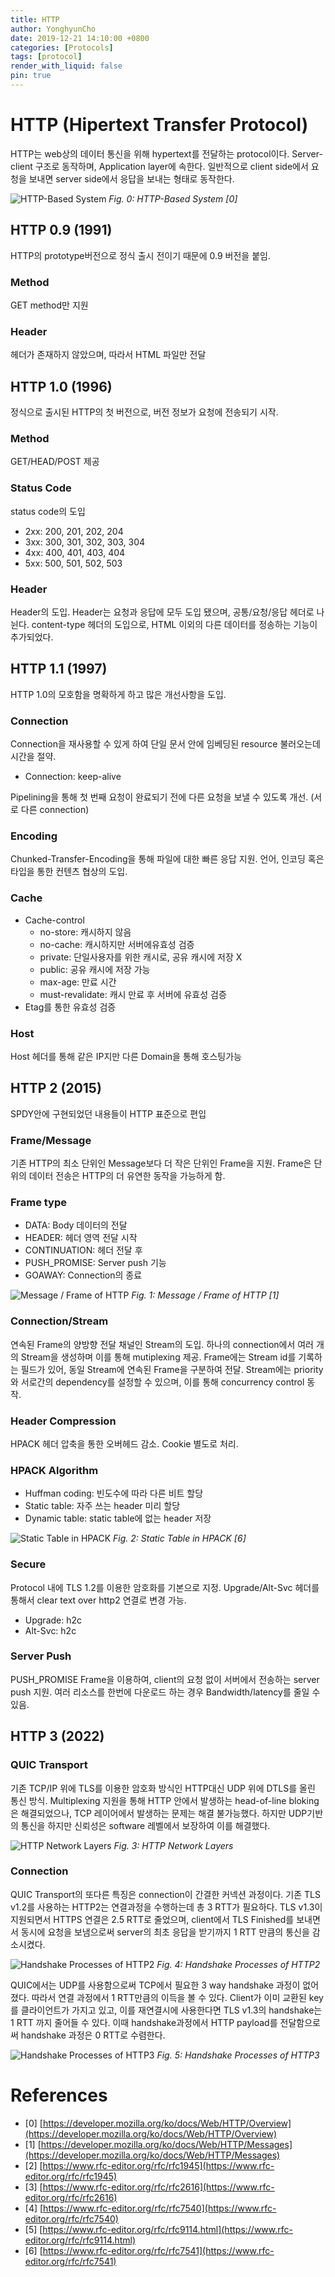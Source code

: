 ```yaml
---
title: HTTP
author: YonghyunCho
date: 2019-12-21 14:10:00 +0800
categories: [Protocols]
tags: [protocol]
render_with_liquid: false
pin: true
---
```


# HTTP (Hipertext Transfer Protocol)

HTTP는 web상의 데이터 통신을 위해 hypertext를 전달하는 protocol이다.  Server-client 구조로 동작하며, Application layer에 속한다. 일반적으로 client side에서 요청을 보내면 server side에서 응답을 보내는 형태로 동작한다.


![HTTP-Based System](/assets/img/post/protocol/http/http-based-system.png)
_Fig. 0: HTTP-Based System [0]_

## HTTP 0.9 (1991)

HTTP의 prototype버전으로 정식 출시 전이기 때문에 0.9 버전을 붙임.

### Method

GET method만 지원

### Header

헤더가 존재하지 않았으며, 따라서 HTML 파일만 전달

## HTTP 1.0 (1996)

정식으로 출시된 HTTP의 첫 버전으로, 버전 정보가 요청에 전송되기 시작.
### Method

GET/HEAD/POST 제공

### Status Code

status code의 도입
- 2xx: 200, 201, 202, 204
- 3xx: 300, 301, 302, 303, 304
- 4xx: 400, 401, 403, 404
- 5xx: 500, 501, 502, 503

### Header

Header의 도입. Header는 요청과 응답에 모두 도입 됐으며, 공통/요청/응답 헤더로 나뉜다.
content-type 헤더의 도입으로, HTML 이외의 다른 데이터를 정송하는 기능이 추가되었다.

## HTTP 1.1 (1997)

HTTP 1.0의 모호함을 명확하게 하고 많은 개선사항을 도입.

### Connection

Connection을 재사용할 수 있게 하여 단일 문서 안에 임베딩된 resource 불러오는데 시간을 절약.

- Connection: keep-alive

Pipelining을 통해 첫 번째 요청이 완료되기 전에 다른 요청을 보낼 수 있도록 개선. (서로 다른 connection)

### Encoding

Chunked-Transfer-Encoding을 통해 파일에 대한 빠른 응답 지원.
언어, 인코딩 혹은 타입을 통한 컨텐츠 협상의 도입.

### Cache
- Cache-control
  - no-store: 캐시하지 않음
  - no-cache: 캐시하지만 서버에유효성 검증
  - private: 단일사용자를 위한 캐시로, 공유 캐시에 저장 X
  - public: 공유 캐시에 저장 가능
  - max-age: 만료 시간
  - must-revalidate: 캐시 만료 후 서버에 유효성 검증
- Etag를 통한 유효성 검증

### Host

Host 헤더를 통해 같은 IP지만 다른 Domain을 통해 호스팅가능

## HTTP 2 (2015)

SPDY안에 구현되었던 내용들이 HTTP 표준으로 편입

### Frame/Message

기존 HTTP의 최소 단위인 Message보다  더 작은 단위인  Frame을 지원. Frame은 단위의 데이터 전송은 HTTP의 더 유연한 동작을 가능하게 함.

### Frame type

- DATA: Body 데이터의 전달
- HEADER: 헤더 영역 전달 시작
- CONTINUATION: 헤더 전달 후 
- PUSH_PROMISE: Server push 기능
- GOAWAY: Connection의 종료

![Message / Frame of HTTP](/assets/img/post/protocol/http/message-frame.png)
_Fig. 1: Message / Frame of HTTP [1]_

### Connection/Stream

연속된 Frame의 양방향 전달 채널인 Stream의 도입. 하나의 connection에서 여러 개의  Stream을 생성하며 이를 통해 mutiplexing 제공. Frame에는 Stream id를 기록하는 필드가 있어, 동일 Stream에 연속된 Frame을 구분하여 전달. Stream에는 priority와 서로간의 dependency를 설정할 수 있으며, 이를 통해 concurrency control 동작.

### Header Compression

HPACK 헤더 압축을 통한 오버헤드 감소. Cookie 별도로 처리.

### HPACK Algorithm

- Huffman coding: 빈도수에 따라 다른 비트 할당
- Static table: 자주 쓰는 header 미리 할당
- Dynamic table: static table에 없는 header 저장

![Static Table in HPACK](/assets/img/post/protocol/http/hpack-static-table.png)
_Fig. 2: Static Table in HPACK [6]_

### Secure

Protocol 내에 TLS 1.2를 이용한 암호화를 기본으로 지정.  Upgrade/Alt-Svc 헤더를 통해서 clear text over http2 연결로 변경 가능.
- Upgrade: h2c
- Alt-Svc: h2c

### Server Push

PUSH_PROMISE Frame을 이용하여, client의 요청 없이 서버에서 전송하는 server push 지원. 여러 리소스를 한번에 다운로드 하는 경우 Bandwidth/latency를 줄일 수 있음.

## HTTP 3 (2022)

### QUIC Transport

기존 TCP/IP 위에 TLS를 이용한 암호화 방식인 HTTP대신 UDP 위에 DTLS를 올린  통신 방식. Multiplexing 지원을 통해 HTTP 안에서 발생하는 head-of-line bloking은 해결되었으나, TCP 레이어에서 발생하는 문제는 해결 불가능했다. 하지만 UDP기반의 통신을 하지만 신뢰성은 software 레벨에서 보장하여 이를 해결했다.

![HTTP Network Layers](/assets/img/post/protocol/http/http-layer.png)
_Fig. 3: HTTP Network Layers_

### Connection

QUIC Transport의 또다른 특징은 connection이 간결한 커넥션 과정이다. 기존 TLS v1.2를 사용하는 HTTP2는 연결과정을 수행하는데 총 3 RTT가 필요하다.
TLS v1.3이 지원되면서 HTTPS 연결은 2.5 RTT로 줄었으며, client에서 TLS Finished를 보내면서 동시에 요청을 보냄으로써 server의 최초 응답을 받기까지 1 RTT 만큼의 통신을 감소시켰다.

![Handshake Processes of HTTP2](/assets/img/post/protocol/http/http2-handshake.png)
_Fig. 4: Handshake Processes of HTTP2_

QUIC에서는 UDP를 사용함으로써 TCP에서 필요한 3 way handshake 과정이 없어졌다. 따라서 연결 과정에서 1 RTT만큼의 이득을 볼 수 있다. Client가 이미 교환된 key를 클라이언트가 가지고 있고, 이를 재연결시에 사용한다면 TLS v1.3의 handshake는 1 RTT 까지 줄어들 수 있다. 이때 handshake과정에서 HTTP payload를 전달함으로써 handshake 과정은 0 RTT로 수렴한다.

![Handshake Processes of HTTP3](/assets/img/post/protocol/http/http3-handshake.png)
_Fig. 5: Handshake Processes of HTTP3_

# References

- [0] [https://developer.mozilla.org/ko/docs/Web/HTTP/Overview](https://developer.mozilla.org/ko/docs/Web/HTTP/Overview)
- [1] [https://developer.mozilla.org/ko/docs/Web/HTTP/Messages](https://developer.mozilla.org/ko/docs/Web/HTTP/Messages)
- [2] [https://www.rfc-editor.org/rfc/rfc1945](https://www.rfc-editor.org/rfc/rfc1945)
- [3] [https://www.rfc-editor.org/rfc/rfc2616](https://www.rfc-editor.org/rfc/rfc2616)
- [4] [https://www.rfc-editor.org/rfc/rfc7540](https://www.rfc-editor.org/rfc/rfc7540)
- [5] [https://www.rfc-editor.org/rfc/rfc9114.html](https://www.rfc-editor.org/rfc/rfc9114.html)
- [6] [https://www.rfc-editor.org/rfc/rfc7541](https://www.rfc-editor.org/rfc/rfc7541)